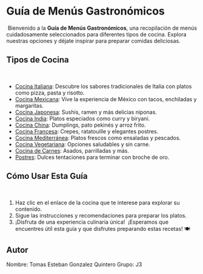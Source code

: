  # Guía de Menús Gastronómicos
​
Bienvenido a la **Guía de Menús Gastronómicos**, una recopilación de menús cuidadosamente seleccionados para diferentes tipos de cocina. Explora nuestras opciones y déjate inspirar para preparar comidas deliciosas.
​
## Tipos de Cocina
​
- [Cocina Italiana](menus/Italiana.md): Descubre los sabores tradicionales de Italia con platos como pizza, pasta y risotto.
- [Cocina Mexicana](menus/Mexicana.md): Vive la experiencia de México con tacos, enchiladas y margaritas.
- [Cocina Japonesa](menus/Japonesa.md): Sushis, ramen y más delicias niponas.
- [Cocina India](menus/India.md): Platos especiados como curry y biryani.
- [Cocina China](menus/China.md): Dumplings, pato pekinés y arroz frito.
- [Cocina Francesa](menus/Francesa.md): Crepes, ratatouille y elegantes postres.
- [Cocina Mediterránea](menus/Mediterranea.md): Platos frescos como ensaladas y pescados.
- [Cocina Vegetariana](menus/Vegetariana.md): Opciones saludables y sin carne.
- [Cocina de Carnes](menus/Carnes.md): Asados, parrilladas y más.
- [Postres](menus/Postres.md): Dulces tentaciones para terminar con broche de oro.
​
## Cómo Usar Esta Guía
​
1. Haz clic en el enlace de la cocina que te interese para explorar su contenido.
2. Sigue las instrucciones y recomendaciones para preparar los platos.
3. ¡Disfruta de una experiencia culinaria única!
​
¡Esperamos que encuentres útil esta guía y que disfrutes preparando estas recetas! 🍽️

## Autor
Nombre: Tomas Esteban Gonzalez Quintero
Grupo: J3